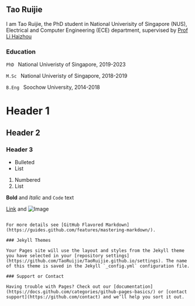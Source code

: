 ## Tao Ruijie

I am Tao Ruijie, the PhD student in National Univerisity of Singapore (NUS), Electrical and Computer Engineering (ECE) department, supervised by [Prof Li Haizhou](http://ece.nus.edu.sg/hlt/)

### Education

```PhD ```
National Univeristy of Singapore, 2019-2023

```M.Sc ```
National Univeristy of Singapore, 2018-2019

```B.Eng ```
Soochow University, 2014-2018

# Header 1
## Header 2
### Header 3

- Bulleted
- List

1. Numbered
2. List

**Bold** and _Italic_ and `Code` text

[Link](url) and ![Image](src)
```

For more details see [GitHub Flavored Markdown](https://guides.github.com/features/mastering-markdown/).

### Jekyll Themes

Your Pages site will use the layout and styles from the Jekyll theme you have selected in your [repository settings](https://github.com/TaoRuijie/TaoRuijie.github.io/settings). The name of this theme is saved in the Jekyll `_config.yml` configuration file.

### Support or Contact

Having trouble with Pages? Check out our [documentation](https://docs.github.com/categories/github-pages-basics/) or [contact support](https://github.com/contact) and we’ll help you sort it out.
